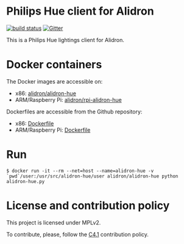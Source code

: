 Philips Hue client for Alidron
==============================

[![build status](https://git.tinigrifi.org/ci/projects/9/status.png?ref=master)](https://git.tinigrifi.org/ci/projects/9?ref=master) [![Gitter](https://badges.gitter.im/gitterHQ/gitter.svg)](https://gitter.im/Alidron/talk)

This is a Philips Hue lightings client for Alidron.

Docker containers
=================

The Docker images are accessible on:
* x86: [alidron/alidron-hue](https://hub.docker.com/r/alidron/alidron-hue/)
* ARM/Raspberry Pi: [alidron/rpi-alidron-hue](https://hub.docker.com/r/alidron/rpi-alidron-hue/)

Dockerfiles are accessible from the Github repository:
* x86: [Dockerfile](https://github.com/Alidron/alidron-hue/blob/master/Dockerfile)
* ARM/Raspberry Pi: [Dockerfile](https://github.com/Alidron/alidron-hue/blob/master/Dockerfile-rpi)

Run
===

```
$ docker run -it --rm --net=host --name=alidron-hue -v `pwd`/user:/usr/src/alidron-hue/user alidron/alidron-hue python alidron-hue.py
```

License and contribution policy
===============================

This project is licensed under MPLv2.

To contribute, please, follow the [C4.1](http://rfc.zeromq.org/spec:22) contribution policy.
